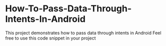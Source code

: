 # How-To-Pass-Data-Through-Intents-In-Android
This project demonstrates how to pass data through intents in Android
Feel free to use this code snippet in your project
